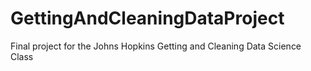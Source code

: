 # GettingAndCleaningDataProject
Final project for the Johns Hopkins Getting and Cleaning Data Science Class
